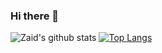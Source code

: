 ### Hi there 👋

<!--
**Zaidtech/Zaidtech** is a ✨ _special_ ✨ repository because its `README.md` (this file) appears on your GitHub profile.

Here are some ideas to get you started:

- 🔭 I’m currently working on ...
- 🌱 I’m currently learning ...
- 👯 I’m looking to collaborate on ...
- 🤔 I’m looking for help with ...
- 💬 Ask me about ...
- 📫 How to reach me: ...
- 😄 Pronouns: ...
- ⚡ Fun fact: ...
-->
![Zaid's github stats](https://github-readme-stats.vercel.app/api?username=Zaidtech&show_icons=true&theme=Gradient)
[![Top Langs](https://github-readme-stats.vercel.app/api/top-langs/?username=Zaidtech&langs_count=8&layout=compact)](https://github.com/Zaidtech/github-readme-stats)
